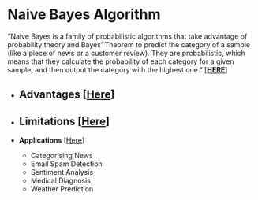 
# Naive Bayes Algorithm

“Naive Bayes is a family of probabilistic algorithms that take advantage of probability theory and Bayes’ Theorem to predict the category of a sample (like a piece of news or a customer review). They are probabilistic, which means that they calculate the probability of each category for a given sample, and then output the category with the highest one.” [[**HERE**](https://qr.ae/TWhYrq)]

- **Advantages** [[Here]()]
  - 

- **Limitations** [[Here]()]
  - 
  
- **Applications** [[Here](https://qr.ae/TWhYrq)]
  - Categorising News
  - Email Spam Detection
  - Sentiment Analysis
  - Medical Diagnosis
  - Weather Prediction
  
  
  
  

